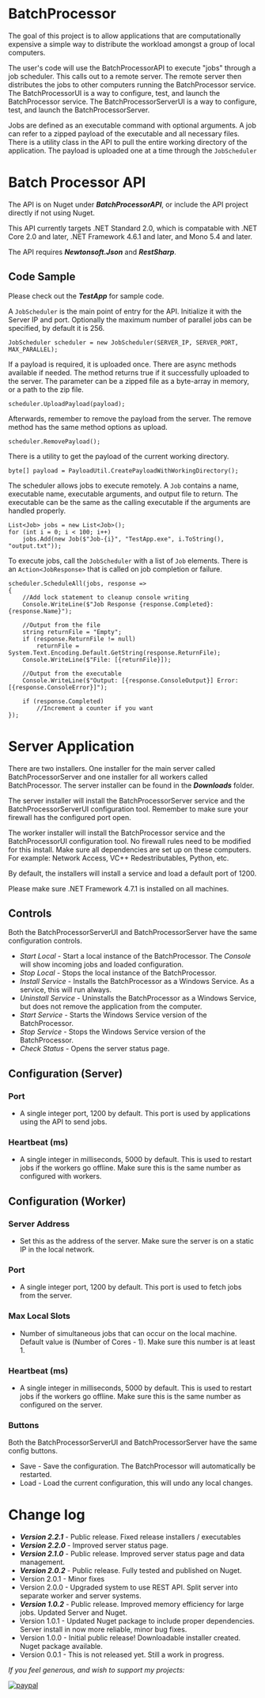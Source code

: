 # BatchProcessor

The goal of this project is to allow applications that are computationally expensive a simple way to distribute the workload amongst a group of local computers.  

The user's code will use the BatchProcessorAPI to execute "jobs" through a job scheduler.  This calls out to a remote server.  The remote server then distributes the jobs to other computers running the BatchProcessor service.  The BatchProcessorUI is a way to configure, test, and launch the BatchProcessor service.  The BatchProcessorServerUI is a way to configure, test, and launch the BatchProcessorServer.

Jobs are defined as an executable command with optional arguments.  A job can refer to a zipped payload of the executable and all necessary files.  There is a utility class in the API to pull the entire working directory of the application.  The payload is uploaded one at a time through the `JobScheduler`

# Batch Processor API

The API is on Nuget under ***BatchProcessorAPI***, or include the API project directly if not using Nuget.

This API currently targets .NET Standard 2.0, which is compatable with .NET Core 2.0 and later, .NET Framework 4.6.1 and later, and Mono 5.4 and later.

The API requires ***Newtonsoft.Json*** and ***RestSharp***.

## Code Sample

Please check out the ***TestApp*** for sample code.

A `JobScheduler` is the main point of entry for the API.  Initialize it with the Server IP and port.  Optionally the maximum number of parallel jobs can be specified, by default it is 256.
~~~~
JobScheduler scheduler = new JobScheduler(SERVER_IP, SERVER_PORT, MAX_PARALLEL);
~~~~

If a payload is required, it is uploaded once.  There are async methods available if needed.  The method returns true if it successfully uploaded to the server.  The parameter can be a zipped file as a byte-array in memory, or a path to the zip file.
~~~~
scheduler.UploadPayload(payload);
~~~~

Afterwards, remember to remove the payload from the server.  The remove method has the same method options as upload.
~~~~
scheduler.RemovePayload();
~~~~

There is a utility to get the payload of the current working directory.
~~~~
byte[] payload = PayloadUtil.CreatePayloadWithWorkingDirectory();
~~~~

The scheduler allows jobs to execute remotely.  A `Job` contains a name, executable name, executable arguments, and output file to return.  The executable can be the same as the calling executable if the arguments are handled properly.
~~~~
List<Job> jobs = new List<Job>();
for (int i = 0; i < 100; i++)
    jobs.Add(new Job($"Job-{i}", "TestApp.exe", i.ToString(), "output.txt"));
~~~~

To execute jobs, call the `JobScheduler` with a list of `Job` elements.  There is an `Action<JobResponse>` that is called on job completion or failure.
~~~~
scheduler.ScheduleAll(jobs, response => 
{     
    //Add lock statement to cleanup console writing       
    Console.WriteLine($"Job Response {response.Completed}: {response.Name}");

    //Output from the file
    string returnFile = "Empty";
    if (response.ReturnFile != null)
        returnFile = System.Text.Encoding.Default.GetString(response.ReturnFile);
    Console.WriteLine($"File: [{returnFile}]);

    //Output from the executable
    Console.WriteLine($"Output: [{response.ConsoleOutput}] Error: [{response.ConsoleError}]");

    if (response.Completed)
        //Increment a counter if you want    
});
~~~~

# Server Application

There are two installers.  One installer for the main server called BatchProcessorServer and one installer for all workers called BatchProcessor.  The server installer can be found in the ***Downloads*** folder.  

The server installer will install the BatchProcessorServer service and the BatchProcessorServerUI configuration tool.  Remember to make sure your firewall has the configured port open.

The worker installer will install the BatchProcessor service and the BatchProcessorUI configuration tool.  No firewall rules need to be modified for this install.  Make sure all dependencies are set up on these computers.  For example: Network Access, VC++ Redestributables, Python, etc.

By default, the installers will install a service and load a default port of 1200.

Please make sure .NET Framework 4.7.1 is installed on all machines.

## Controls

Both the BatchProcessorServerUI and BatchProcessorServer have the same configuration controls.

* *Start Local* - Start a local instance of the BatchProcessor.  The *Console* will show incoming jobs and loaded configuration.
* *Stop Local* - Stops the local instance of the BatchProcessor.
* *Install Service* - Installs the BatchProcessor as a Windows Service.  As a service, this will run always.
* *Uninstall Service* - Uninstalls the BatchProcessor as a Windows Service, but does not remove the application from the computer.
* *Start Service* - Starts the Windows Service version of the BatchProcessor.
* *Stop Service* - Stops the Windows Service version of the BatchProcessor.
* *Check Status* - Opens the server status page.

## Configuration (Server)

### Port
* A single integer port, 1200 by default.  This port is used by applications using the API to send jobs.

### Heartbeat (ms)
* A single integer in milliseconds, 5000 by default.  This is used to restart jobs if the workers go offline.  Make sure this is the same number as configured with workers.


## Configuration (Worker)

### Server Address
* Set this as the address of the server.  Make sure the server is on a static IP in the local network.

### Port
* A single integer port, 1200 by default.  This port is used to fetch jobs from the server.

### Max Local Slots
* Number of simultaneous jobs that can occur on the local machine.  Default value is (Number of Cores - 1).  Make sure this number is at least 1.

### Heartbeat (ms)
* A single integer in milliseconds, 5000 by default.  This is used to restart jobs if the workers go offline.  Make sure this is the same number as configured on the server.


### Buttons

Both the BatchProcessorServerUI and BatchProcessorServer have the same config buttons.

* Save - Save the configuration.  The BatchProcessor will automatically be restarted.
* Load - Load the current configuration, this will undo any local changes.

# Change log

* ***Version 2.2.1*** - Public release.  Fixed release installers / executables
* ***Version 2.2.0*** - Improved server status page.
* ***Version 2.1.0*** - Public release.  Improved server status page and data management.
* ***Version 2.0.2*** - Public release.  Fully tested and published on Nuget.
* Version 2.0.1 - Minor fixes
* Version 2.0.0 - Upgraded system to use REST API.  Split server into separate worker and server systems.
* ***Version 1.0.2*** - Public release.  Improved memory efficiency for large jobs.  Updated Server and Nuget.
* Version 1.0.1 - Updated Nuget package to include proper dependencies.  Server install in now more reliable, minor bug fixes.
* Version 1.0.0 - Initial public release!  Downloadable installer created.  Nuget package available.
* Version 0.0.1 - This is not released yet.  Still a work in progress.

*If you feel generous, and wish to support my projects:*

[![paypal](https://www.paypalobjects.com/en_US/i/btn/btn_donateCC_LG.gif)](https://www.paypal.com/cgi-bin/webscr?cmd=_donations&business=TU7QHT7UL6PR4&currency_code=USD)
